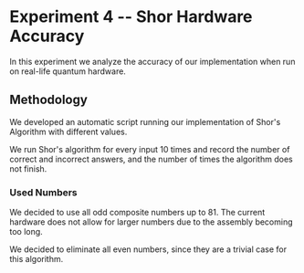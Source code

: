 # Experiment 4 -- Shor Hardware Accuracy
In this experiment we analyze the accuracy of our implementation when run on real-life quantum hardware.

## Methodology
We developed an automatic script running our implementation of Shor's Algorithm with different values.

We run Shor's algorithm for every input 10 times and record the number of correct and incorrect answers, and the number of times the algorithm does not finish.

### Used Numbers
We decided to use all odd composite numbers up to 81. The current hardware does not allow for larger numbers due to the assembly becoming too long.

We decided to eliminate all even numbers, since they are a trivial case for this algorithm.
